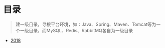#   目录

> 建一级目录，寻根平台环境，如：Java、Spring、Maven、Tomcat等为一个一级目录，而MySQL、Redis、RabbitMQ各自为一级目录

-   [2018](2018/README.md)